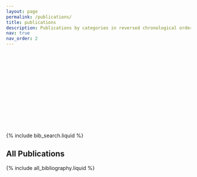 ```yaml
---
layout: page
permalink: /publications/
title: publications
description: Publications by categories in reversed chronological order.
nav: true
nav_order: 2
---
```


<!-- _pages/publications.md -->

<div class="section-header-bg" style="background-image: url('{{ '/assets/img/yellowstone.jpg' | relative_url }}'); background-size: cover; background-position: center; height: 200px; border-radius: 10px; margin-bottom: 20px; position: relative;">
</div>

<!-- Bibsearch Feature -->
{% include bib_search.liquid %}

<div class="publications">

<h2>All Publications</h2>

{% include all_bibliography.liquid %}

</div>
